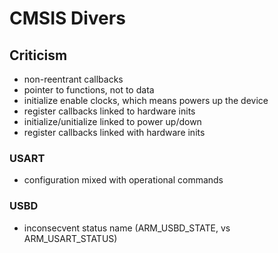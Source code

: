 # CMSIS Divers 

## Criticism

* non-reentrant callbacks
* pointer to functions, not to data
* initialize enable clocks, which means powers up the device
* register callbacks linked to hardware inits
* initialize/unitialize linked to power up/down
* register callbacks linked with hardware inits

### USART

* configuration mixed with operational commands

### USBD

* inconsecvent status name (ARM\_USBD\_STATE, vs ARM\_USART\_STATUS)
